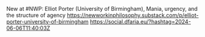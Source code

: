 New at #NWP: Elliot Porter (University of Birmingham), Mania, urgency, and the structure of agency https://newworkinphilosophy.substack.com/p/elliot-porter-university-of-birmingham https://social.dfaria.eu/?hashtag=2024-06-06T11:40:03Z